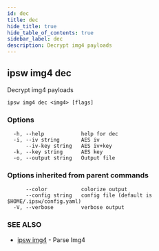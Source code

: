 ```yaml
---
id: dec
title: dec
hide_title: true
hide_table_of_contents: true
sidebar_label: dec
description: Decrypt img4 payloads
---
```

## ipsw img4 dec

Decrypt img4 payloads

```
ipsw img4 dec <img4> [flags]
```

### Options

```
  -h, --help            help for dec
  -i, --iv string       AES iv
      --iv-key string   AES iv+key
  -k, --key string      AES key
  -o, --output string   Output file
```

### Options inherited from parent commands

```
      --color           colorize output
      --config string   config file (default is $HOME/.ipsw/config.yaml)
  -V, --verbose         verbose output
```

### SEE ALSO

* [ipsw img4](/docs/cli/ipsw/img4)	 - Parse Img4

